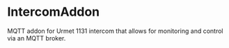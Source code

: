 # IntercomAddon
MQTT addon for Urmet 1131 intercom that allows for monitoring and control via an MQTT broker.
